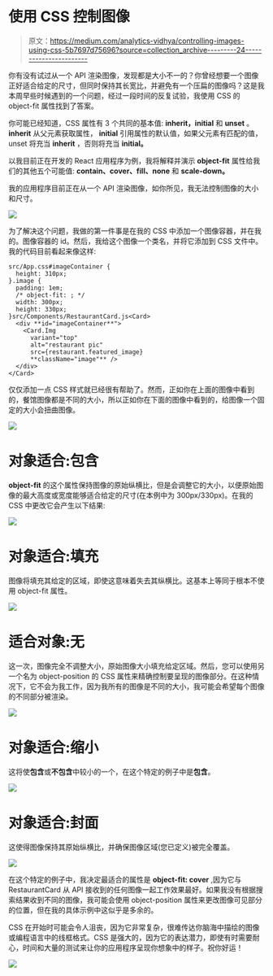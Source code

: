 # 使用 CSS 控制图像

> 原文：<https://medium.com/analytics-vidhya/controlling-images-using-css-5b7697d75696?source=collection_archive---------24----------------------->

你有没有试过从一个 API 渲染图像，发现都是大小不一的？你曾经想要一个图像正好适合给定的尺寸，但同时保持其长宽比，并避免有一个压扁的图像吗？这是我本周早些时候遇到的一个问题，经过一段时间的反复试验，我使用 CSS 的 object-fit 属性找到了答案。

你可能已经知道，CSS 属性有 3 个共同的基本值: **inherit，initial** 和 **unset** 。 **inherit** 从父元素获取属性， **initial** 引用属性的默认值，如果父元素有匹配的值，unset 将充当 **inherit** ，否则将充当 **initial。**

以我目前正在开发的 React 应用程序为例，我将解释并演示 **object-fit** 属性给我们的其他五个可能值: **contain、cover、fill、none** 和 **scale-down。**

我的应用程序目前正在从一个 API 渲染图像，如你所见，我无法控制图像的大小和尺寸。

![](img/3746bf6334622bfa635552cb4cd34df5.png)

为了解决这个问题，我做的第一件事是在我的 CSS 中添加一个图像容器，并在我的。图像容器的 id。然后，我给这个图像一个类名，并将它添加到 CSS 文件中。我的代码目前看起来像这样:

```
src/App.css#imageContainer {
  height: 310px;
}.image {
  padding: 1em;
  /* object-fit: ; */
  width: 300px;
  height: 330px;
}src/Components/RestaurantCard.js<Card>
  <div **id="imageContainer**">
    <Card.Img
      variant="top"
      alt="restaurant pic"
      src={restaurant.featured_image}
      **className="image"** />
  </div>
</Card>
```

仅仅添加一点 CSS 样式就已经很有帮助了。然而，正如你在上面的图像中看到的，餐馆图像都是不同的大小，所以正如你在下面的图像中看到的，给图像一个固定的大小会扭曲图像。

![](img/3c84f6eb1d13fa3397197b02fab45ef5.png)

# **对象适合:包含**

**object-fit** 的这个属性保持图像的原始纵横比，但是会调整它的大小，以便原始图像的最大高度或宽度能够适合给定的尺寸(在本例中为 300px/330px)。在我的 CSS 中更改它会产生以下结果:

![](img/b6d4d8729785d50de9fafae16911f317.png)

# 对象适合:填充

图像将填充其给定的区域，即使这意味着失去其纵横比。这基本上等同于根本不使用 object-fit 属性。

![](img/2265e8b3dec1a3ffc3fdc3f352f43dbb.png)

# 适合对象:无

这一次，图像完全不调整大小，原始图像大小填充给定区域。然后，您可以使用另一个名为 object-position 的 CSS 属性来精确控制要呈现的图像部分。在这种情况下，它不会为我工作，因为我所有的图像是不同的大小，我可能会希望每个图像的不同部分被渲染。

![](img/1663ef56405b9420d18b4d4dd164e786.png)

# 对象适合:缩小

这将使**包含**或**不包含**中较小的一个，在这个特定的例子中是**包含**。

![](img/b1d758b6532505a049c98536698a1bed.png)

# 对象适合:封面

这使得图像保持其原始纵横比，并确保图像区域(您已定义)被完全覆盖。

![](img/c19dacbc33120c2ecf7233dd29e7cc39.png)

在这个特定的例子中，我决定最适合的属性是 **object-fit: cover** ,因为它与 RestaurantCard 从 API 接收到的任何图像一起工作效果最好。如果我没有根据搜索结果收到不同的图像，我可能会使用 object-position 属性来更改图像可见部分的位置，但在我的具体示例中这似乎是多余的。

CSS 在开始时可能会令人沮丧，因为它非常复杂，很难传达你脑海中描绘的图像或编程语言中的线框格式。CSS 是强大的，因为它的表达潜力，即使有时需要耐心，时间和大量的测试来让你的应用程序呈现你想象中的样子。祝你好运！

![](img/9fee2742d48c8c965d88139f386aae99.png)